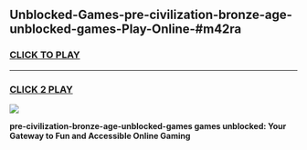 
## Unblocked-Games-pre-civilization-bronze-age-unblocked-games-Play-Online-#m42ra
<h3>
<a href="https://premium.freeplayer.one?title=pre-civilization-bronze-age-unblocked-games&ref=24F">CLICK TO PLAY</a></h3>
<hr>

<h3>
<a href="https://premium.freeplayer.one?title=pre-civilization-bronze-age-unblocked-games&ref=24F">CLICK 2 PLAY</a>
  
</h3>

<a href="https://premium.freeplayer.one?title=pre-civilization-bronze-age-unblocked-games&ref=24F/"><img src="https://clearcache.store/games.png"></a>


**pre-civilization-bronze-age-unblocked-games games unblocked: Your Gateway to Fun and Accessible Online Gaming**
